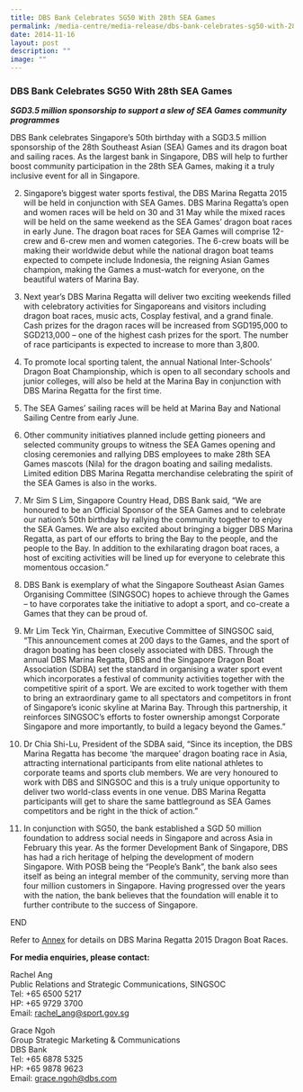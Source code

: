 ```yaml
---
title: DBS Bank Celebrates SG50 With 28th SEA Games
permalink: /media-centre/media-release/dbs-bank-celebrates-sg50-with-28th-sea-games/
date: 2014-11-16
layout: post
description: ""
image: ""
---
```

### **DBS Bank Celebrates SG50 With 28th SEA Games**
_**SGD3.5 million sponsorship to support a slew of SEA Games community programmes**_

DBS Bank celebrates Singapore’s 50th birthday with a SGD3.5 million sponsorship of the 28th Southeast Asian (SEA) Games and its dragon boat and sailing races. As the largest bank in Singapore, DBS will help to further boost community participation in the 28th SEA Games, making it a truly inclusive event for all in Singapore.

2. Singapore’s biggest water sports festival, the DBS Marina Regatta 2015 will be held in conjunction with SEA Games. DBS Marina Regatta’s open and women races will be held on 30 and 31 May while the mixed races will be held on the same weekend as the SEA Games’ dragon boat races in early June. The dragon boat races for SEA Games will comprise 12-crew and 6-crew men and women categories. The 6-crew boats will be making their worldwide debut while the national dragon boat teams expected to compete include Indonesia, the reigning Asian Games champion, making the Games a must-watch for everyone, on the beautiful waters of Marina Bay.

3. Next year’s DBS Marina Regatta will deliver two exciting weekends filled with celebratory activities for Singaporeans and visitors including dragon boat races, music acts, Cosplay festival, and a grand finale. Cash prizes for the dragon races will be increased from SGD195,000 to SGD213,000 – one of the highest cash prizes for the sport. The number of race participants is expected to increase to more than 3,800.

4. To promote local sporting talent, the annual National Inter-Schools’ Dragon Boat Championship, which is open to all secondary schools and junior colleges, will also be held at the Marina Bay in conjunction with DBS Marina Regatta for the first time.

5. The SEA Games’ sailing races will be held at Marina Bay and National Sailing Centre from early June.

6. Other community initiatives planned include getting pioneers and selected community groups to witness the SEA Games opening and closing ceremonies and rallying DBS employees to make 28th SEA Games mascots (Nila) for the dragon boating and sailing medalists. Limited edition DBS Marina Regatta merchandise celebrating the spirit of the SEA Games is also in the works.

7. Mr Sim S Lim, Singapore Country Head, DBS Bank said, “We are honoured to be an Official Sponsor of the SEA Games and to celebrate our nation’s 50th birthday by rallying the community together to enjoy the SEA Games.  We are also excited about bringing a bigger DBS Marina Regatta, as part of our efforts to bring the Bay to the people, and the people to the Bay. In addition to the exhilarating dragon boat races, a host of exciting activities will be lined up for everyone to celebrate this momentous occasion.”

8. DBS Bank is exemplary of what the Singapore Southeast Asian Games Organising Committee (SINGSOC) hopes to achieve through the Games – to have corporates take the initiative to adopt a sport, and co-create a Games that they can be proud of. 

9. Mr Lim Teck Yin, Chairman, Executive Committee of SINGSOC said, “This announcement comes at 200 days to the Games, and the sport of dragon boating has been closely associated with DBS. Through the annual DBS Marina Regatta, DBS and the Singapore Dragon Boat Association (SDBA) set the standard in organising a water sport event which incorporates a festival of community activities together with the competitive spirit of a sport. We are excited to work together with them to bring an extraordinary game to all spectators and competitors in front of Singapore’s iconic skyline at Marina Bay. Through this partnership, it reinforces SINGSOC’s efforts to foster ownership amongst Corporate Singapore and more importantly, to build a legacy beyond the Games.”

10. Dr Chia Shi-Lu, President of the SDBA said, “Since its inception, the DBS Marina Regatta has become ‘the marquee’ dragon boating race in Asia, attracting international participants from elite national athletes to corporate teams and sports club members. We are very honoured to work with DBS and SINGSOC and this is a truly unique opportunity to deliver two world-class events in one venue. DBS Marina Regatta participants will get to share the same battleground as SEA Games competitors and be right in the thick of action.”

11. In conjunction with SG50, the bank established a SGD 50 million foundation to address social needs in Singapore and across Asia in February this year. As the former Development Bank of Singapore, DBS has had a rich heritage of helping the development of modern Singapore. With POSB being the “People’s Bank”, the bank also sees itself as being an integral member of the community, serving more than four million customers in Singapore. Having progressed over the years with the nation, the bank believes that the foundation will enable it to further contribute to the success of Singapore.

END

Refer to [Annex](/files/Media%20Centre/Media%20Release/2014/November/Annex%20%20DBS_SEA%20Games.pdf) for details on DBS Marina Regatta 2015 Dragon Boat Races.

  
  

**For media enquiries, please contact:**

Rachel Ang  
Public Relations and Strategic Communications, SINGSOC  
Tel: +65 6500 5217  
HP: +65 9729 3700  
Email: [rachel\_ang@sport.gov.sg](mailto:rachel_ang@sport.gov.sg)

Grace Ngoh  
Group Strategic Marketing & Communications  
DBS Bank  
Tel: +65 6878 5325  
HP: +65 9878 9623  
Email: [grace.ngoh@dbs.com](mailto:grace.ngoh@dbs.com)